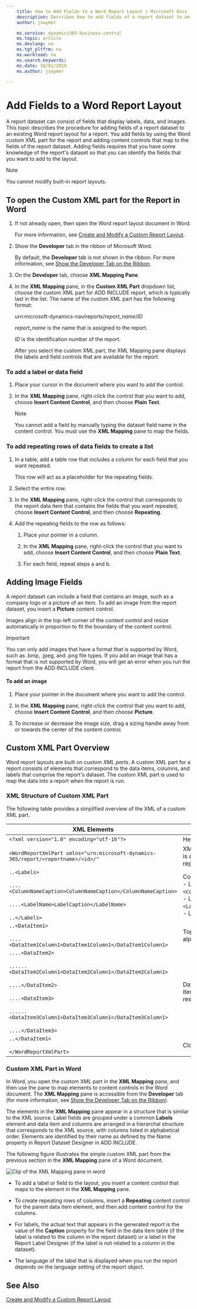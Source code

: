 ```yaml
---
    title: How to Add Fields to a Word Report Layout | Microsoft Docs
    description: Describes how to add fields of a report dataset to an existing Word report layout for a report.
    author: jswymer

    ms.service: dynamics365-business-central
    ms.topic: article
    ms.devlang: na
    ms.tgt_pltfrm: na
    ms.workload: na
    ms.search.keywords:
    ms.date: 10/01/2019
    ms.author: jswymer

---
```

# Add Fields to a Word Report Layout
A report dataset can consist of fields that display labels, data, and images. This topic describes the procedure for adding fields of a report dataset to an existing Word report layout for a report. You add fields by using the Word custom XML part for the report and adding content controls that map to the fields of the report dataset. Adding fields requires that you have some knowledge of the report's dataset so that you can identify the fields that you want to add to the layout.  
  
> [!NOTE]  
>  You cannot modify built-in report layouts<!--Onprem. Built-in layouts can only be modified by using the development environment-->.  

##  <a name="OpenXMLPart"></a> To open the Custom XML part for the Report in Word  
  
1.  If not already open, then open the Word report layout document in Word.  
  
     For more information, see [Create and Modify a Custom Report Layout](ui-how-create-custom-report-layout.md).  
  
2.  Show the **Developer** tab in the ribbon of Microsoft Word.  
  
     By default, the **Developer** tab is not shown in the ribbon. For more information, see [Show the Developer Tab on the Ribbon](https://go.microsoft.com/fwlink/?LinkID=389631).  
  
3.  On the **Developer** tab, choose **XML Mapping Pane**.  
  
4.  In the **XML Mapping** pane, in the **Custom XML Part** dropdown list, choose the custom XML part for ADD INCLUDE<!--[!INCLUDE[d365fin](../../includes/d365fin_md.md)]--> report, which is typically last in the list. The name of the custom XML part has the following format:  
  
     urn:microsoft-dynamics-nav/reports/*report_name*/*ID*  
  
     *report_name* is the name that is assigned to the report<!--OnPrem as specified by the report's [Name Property-duplicate](../FullExperience/nav_dev_long_md.md)]-->.  
  
     *ID* is the identification number of the report.  
  
     After you select the custom XML part, the XML Mapping pane displays the labels and field controls that are available for the report.  
  
### To add a label or data field  
  
1.  Place your cursor in the document where you want to add the control.  
  
2.  In the **XML Mapping** pane, right-click the control that you want to add, choose **Insert Content Control**, and then choose **Plain Text**.  
  
    > [!NOTE]  
    >  You cannot add a field by manually typing the dataset field name in the content control. You must use the **XML Mapping** pane to map the fields.  
  
### To add repeating rows of data fields to create a list  
  
1.  In a table, add a table row that includes a column for each field that you want repeated.  
  
     This row will act as a placeholder for the repeating fields.  
  
2.  Select the entire row.  
  
3.  In the **XML Mapping** pane, right-click the control that corresponds to the report data item that contains the fields that you want repeated, choose **Insert Content Control**, and then choose **Repeating**.  
  
4.  Add the repeating fields to the row as follows:  
  
    1.  Place your pointer in a column.  
  
    2.  In the **XML Mapping** pane, right-click the control that you want to add, choose **Insert Content Control**, and then choose **Plain Text**.  
  
    3.  For each field, repeat steps a and b.  
  
## Adding Image Fields  
 A report dataset can include a field that contains an image, such as a company logo or a picture of an item. To add an image from the report dataset, you insert a **Picture** content control.  
  
 Images align in the top-left corner of the content control and resize automatically in proportion to fit the boundary of the content control.  
  
> [!IMPORTANT]  
>  You can only add images that have a format that is supported by Word, such as .bmp, .jpeg, and .png file types. If you add an image that has a format that is not supported by Word, you will get an error when you run the report from the ADD INCLUDE<!--[!INCLUDE[d365fin](../../includes/d365fin_md.md)]--> client.  
  
#### To add an image  
  
1.  Place your pointer in the document where you want to add the control.  
  
2.  In the **XML Mapping** pane, right-click the control that you want to add, choose **Insert Content Control**, and then choose **Picture**.  
  
3.  To increase or decrease the image size, drag a sizing handle away from or towards the center of the content control.  

## Custom XML Part Overview
Word report layouts are built on *custom XML parts*. A custom XML part for a report consists of elements that correspond to the data items, columns, and labels that comprise the report's dataset. <!--OnPrem The data as defined in the Report Dataset Designer in Microsoft Dynamics NAV Development Environment. -->The custom XML part is used to map the data into a report when the report is run.

  
### XML Structure of Custom XML Part  
The following table provides a simplified overview of the XML of a custom XML part.  
  
|XML Elements|Description|  
|------------------|-----------------|  
|`<?xml version="1.0" encoding="utf-16"?>`|Header|  
|`<WordReportXmlPart xmlns="urn:microsoft-dynamics-365/report/<reportname>/<id>/"`|XML namespace specification. `<reportname>` is the name that is assigned to the report. `<id>` is the ID that is assigned to the report.|  
|`..<Labels>`<br /><br /> `....<ColumnNameCaption>ColumnNameCaption</ColumnNameCaption>`<br /><br /> `....<LabelName>LabelCaption</LabelName>`<br /><br /> `..</Labels>`|Contains all the labels for the report.<!--OnPren The element includes labels that are related to columns that have the [IncludeCaption Property](../FullExperience/Name%20Property-duplicate.md).--><br />-   Label elements that are related to columns have the format `<ColumnNameCaption>ColumnNameCaption</ColumnNameCaption>`<!--OnPrem where `ColumnName` is determined by the column's Name Property.-->.<br />-  Label elements have the format `<LabelName>LabelName</LabelName`<!--OnPrem where LabelName is determined by the label's Name Property.-->.<br />-   Labels are listed in alphabetical order.|  
|`..<DataItem1>`<br /><br /> `....<DataItem1Column1>DataItem1Column1</DataItem1Column1>`|Top-level data item and columns. Columns are listed in alphabetical order.<!--OnPrem <br /><br /> The element names and values are determined by the [Name Property-duplicate](../FullExperience/Name%20Property-duplicate.md) of the data item or column.-->|  
|`....<DataItem2>`<br /><br /> `......<DataItem2Column1>DataItem2Column1</DataItem2Column1>`<br /><br /> `....</DataItem2>`<br /><br /> `....<DataItem3>`<br /><br /> `......<DataItem3Column1>DataItem3Column1</DataItem3Column1>`<br /><br /> `....</DataItem3>`|Data items and columns that are nested in the top-level data item. Columns are listed in alphabetical order under the respective data item.|  
|`..</DataItem1>`<br /><br /> `</WordReportXmlPart>`|Closing element.|  
  
### Custom XML Part in Word  
 In Word, you open the custom XML part in the **XML Mapping** pane, and then use the pane to map elements to content controls in the Word document. The **XML Mapping** pane is accessible from the **Developer** tab (for more information, see [Show the Developer Tab on the Ribbon](https://go.microsoft.com/fwlink/?LinkID=389631)).  
  
 The elements in the **XML Mapping** pane appear in a structure that is similar to the XML source. Label fields are grouped under a common **Labels** element and data item and columns are arranged in a hierarchal structure that corresponds to the XML source, with columns listed in alphabetical order. Elements are identified by their name as defined by the Name property in Report Dataset Designer in ADD INCLUDE<!--[!INCLUDE[nav_dev_short](../../includes/nav_dev_short_md.md)]-->.  
  
 The following figure illustrates the simple custom XML part from the previous section in the **XML Mapping** pane of a Word document.  
  
 ![Clip of the XML Mapping pane in word](media/nav_reportlayout_xmlmappingpane.png "NAV_ReportLayout_XMLMappingPane")  
  
-   To add a label or field to the layout, you insert a content control that maps to the element in the **XML Mapping** pane.  
  
-   To create repeating rows of columns, insert a **Repeating** content control for the parent data item element, and then add content control for the columns.  
  
-   For labels, the actual text that appears in the generated report is the value of the **Caption** property for the field in the data item table (if the label is related to the column in the report dataset) or a label in the Report Label Designer (if the label is not related to a column in the dataset).  
  
-   The language of the label that is displayed when you run the report depends on the language setting of the report object. <!--OnPrem For more information, see [Multiple Document Languages](../FullExperience/Viewing%20the%20Application%20in%20Different%20Languages.md).-->  
  
## See Also  
 [Create and Modify a Custom Report Layout](ui-how-create-custom-report-layout.md)   
